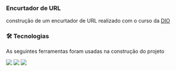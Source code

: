 ### Encurtador de URL

construção de um encurtador de URL realizado com o curso da [DIO](https://digitalinnovation.one/)


### 🛠 Tecnologias
As seguintes ferramentas foram usadas na construção do projeto

<img src="https://img.shields.io/badge/node.js-6DA55F?style=for-the-badge&logo=node.js&logoColor=white"/> <img src="https://img.shields.io/badge/typescript-%23007ACC.svg?style=for-the-badge&logo=typescript&logoColor=white"/> <img src="https://img.shields.io/badge/MongoDB-%234ea94b.svg?style=for-the-badge&logo=mongodb&logoColor=white"/>

